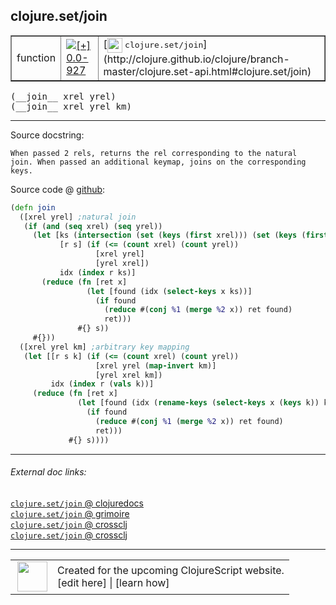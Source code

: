 ## clojure.set/join



 <table border="1">
<tr>
<td>function</td>
<td><a href="https://github.com/cljsinfo/cljs-api-docs/tree/0.0-927"><img valign="middle" alt="[+] 0.0-927" title="Added in 0.0-927" src="https://img.shields.io/badge/+-0.0--927-lightgrey.svg"></a> </td>
<td>
[<img height="24px" valign="middle" src="http://i.imgur.com/1GjPKvB.png"> <samp>clojure.set/join</samp>](http://clojure.github.io/clojure/branch-master/clojure.set-api.html#clojure.set/join)
</td>
</tr>
</table>


 <samp>
(__join__ xrel yrel)<br>
</samp>
 <samp>
(__join__ xrel yrel km)<br>
</samp>

---





Source docstring:

```
When passed 2 rels, returns the rel corresponding to the natural
join. When passed an additional keymap, joins on the corresponding
keys.
```


Source code @ [github](https://github.com/clojure/clojurescript/blob/r2341/src/cljs/clojure/set.cljs#L101-L129):

```clj
(defn join
  ([xrel yrel] ;natural join
   (if (and (seq xrel) (seq yrel))
     (let [ks (intersection (set (keys (first xrel))) (set (keys (first yrel))))
           [r s] (if (<= (count xrel) (count yrel))
                   [xrel yrel]
                   [yrel xrel])
           idx (index r ks)]
       (reduce (fn [ret x]
                 (let [found (idx (select-keys x ks))]
                   (if found
                     (reduce #(conj %1 (merge %2 x)) ret found)
                     ret)))
               #{} s))
     #{}))
  ([xrel yrel km] ;arbitrary key mapping
   (let [[r s k] (if (<= (count xrel) (count yrel))
                   [xrel yrel (map-invert km)]
                   [yrel xrel km])
         idx (index r (vals k))]
     (reduce (fn [ret x]
               (let [found (idx (rename-keys (select-keys x (keys k)) k))]
                 (if found
                   (reduce #(conj %1 (merge %2 x)) ret found)
                   ret)))
             #{} s))))
```

<!--
Repo - tag - source tree - lines:

 <pre>
clojurescript @ r2341
└── src
    └── cljs
        └── clojure
            └── <ins>[set.cljs:101-129](https://github.com/clojure/clojurescript/blob/r2341/src/cljs/clojure/set.cljs#L101-L129)</ins>
</pre>

-->

---



###### External doc links:

[`clojure.set/join` @ clojuredocs](http://clojuredocs.org/clojure.set/join)<br>
[`clojure.set/join` @ grimoire](http://conj.io/store/v1/org.clojure/clojure/1.7.0-beta3/clj/clojure.set/join/)<br>
[`clojure.set/join` @ crossclj](http://crossclj.info/fun/clojure.set/join.html)<br>
[`clojure.set/join` @ crossclj](http://crossclj.info/fun/clojure.set.cljs/join.html)<br>

---

 <table>
<tr><td>
<img valign="middle" align="right" width="48px" src="http://i.imgur.com/Hi20huC.png">
</td><td>
Created for the upcoming ClojureScript website.<br>
[edit here] | [learn how]
</td></tr></table>

[edit here]:https://github.com/cljsinfo/cljs-api-docs/blob/master/cljsdoc/clojure.set/join.cljsdoc
[learn how]:https://github.com/cljsinfo/cljs-api-docs/wiki/cljsdoc-files

<!--

This information was too distracting to show to readers, but I'll leave it
commented here since it is helpful to:

- pretty-print the data used to generate this document
- and show how to retrieve that data



The API data for this symbol:

```clj
{:ns "clojure.set",
 :name "join",
 :signature ["[xrel yrel]" "[xrel yrel km]"],
 :history [["+" "0.0-927"]],
 :type "function",
 :full-name-encode "clojure.set/join",
 :source {:code "(defn join\n  ([xrel yrel] ;natural join\n   (if (and (seq xrel) (seq yrel))\n     (let [ks (intersection (set (keys (first xrel))) (set (keys (first yrel))))\n           [r s] (if (<= (count xrel) (count yrel))\n                   [xrel yrel]\n                   [yrel xrel])\n           idx (index r ks)]\n       (reduce (fn [ret x]\n                 (let [found (idx (select-keys x ks))]\n                   (if found\n                     (reduce #(conj %1 (merge %2 x)) ret found)\n                     ret)))\n               #{} s))\n     #{}))\n  ([xrel yrel km] ;arbitrary key mapping\n   (let [[r s k] (if (<= (count xrel) (count yrel))\n                   [xrel yrel (map-invert km)]\n                   [yrel xrel km])\n         idx (index r (vals k))]\n     (reduce (fn [ret x]\n               (let [found (idx (rename-keys (select-keys x (keys k)) k))]\n                 (if found\n                   (reduce #(conj %1 (merge %2 x)) ret found)\n                   ret)))\n             #{} s))))",
          :title "Source code",
          :repo "clojurescript",
          :tag "r2341",
          :filename "src/cljs/clojure/set.cljs",
          :lines [101 129]},
 :full-name "clojure.set/join",
 :clj-symbol "clojure.set/join",
 :docstring "When passed 2 rels, returns the rel corresponding to the natural\njoin. When passed an additional keymap, joins on the corresponding\nkeys."}

```

Retrieve the API data for this symbol:

```clj
;; from Clojure REPL
(require '[clojure.edn :as edn])
(-> (slurp "https://raw.githubusercontent.com/cljsinfo/cljs-api-docs/catalog/cljs-api.edn")
    (edn/read-string)
    (get-in [:symbols "clojure.set/join"]))
```

-->
